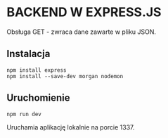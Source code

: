 # BACKEND W EXPRESS.JS
Obsługa GET - zwraca dane zawarte w pliku JSON.

## Instalacja
```
npm install express
npm install --save-dev morgan nodemon
```

## Uruchomienie
```
npm run dev
```
Uruchamia aplikację lokalnie na porcie 1337.
